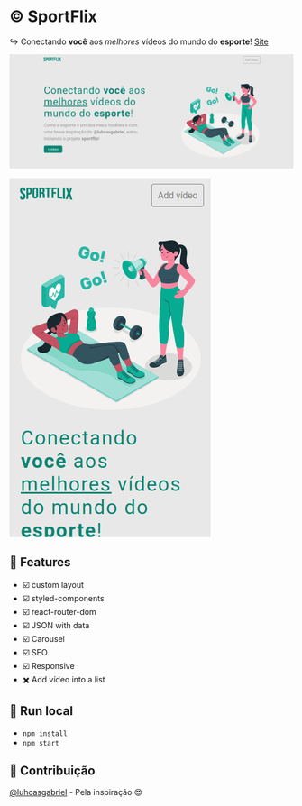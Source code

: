 # :copyright: SportFlix

:arrow_right_hook: Conectando **você** aos *melhores* vídeos do mundo do **esporte**! [Site](https://sportflix.vercel.app/)

![Home desktop](https://raw.githubusercontent.com/laisfrigerio/sport-flix/master/screenshots/home-desktop.png)

![Home mobile](https://raw.githubusercontent.com/laisfrigerio/sport-flix/master/screenshots/home-mobile.png)

## :pencil: Features

- :ballot_box_with_check: custom layout
- :ballot_box_with_check: styled-components
- :ballot_box_with_check: react-router-dom
- :ballot_box_with_check: JSON with data
- :ballot_box_with_check: Carousel
- :ballot_box_with_check: SEO
- :ballot_box_with_check: Responsive
- :heavy_multiplication_x: Add vídeo into a list

## :gem: Run local

- `npm install`
- `npm start`

## :muscle: Contribuição

[@luhcasgabriel](https://github.com/lucashgabriel/) - Pela inspiração :heart_eyes: